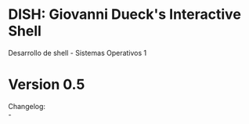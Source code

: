 # DISH: Giovanni Dueck's Interactive Shell
Desarrollo de shell - Sistemas Operativos 1

# Version 0.5
Changelog:\
    -
